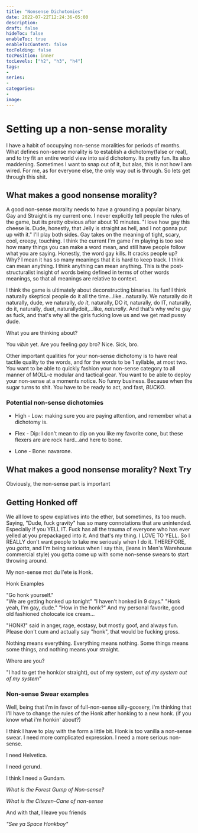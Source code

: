 ```yaml
---
title: "Nonsense Dichotomies"
date: 2022-07-22T12:24:36-05:00
description:
draft: false
hideToc: false
enableToc: true
enableTocContent: false
tocFolding: false
tocPosition: inner
tocLevels: ["h2", "h3", "h4"]
tags:
-
series:
-
categories:
-
image:
---
```

# Setting up a non-sense morality
I have a habit of occupying non-sense moralities for periods of months.  What defines non-sense morality is to establish a dichotomy(false or real), and to try fit an entire world view into said dichotomy.  Its pretty fun.  Its also maddening.  Sometimes I want to snap out of it, but alas, this is not how I am wired.  For me, as for everyone else, the only way out is through.  So lets get through this shit.

## What makes a good nonsense morality?

A good non-sense morality needs to have a grounding a popular binary.  Gay and Straight is my current one.  I never explicitly tell people the rules of the game, but its pretty obvious after about 10 minutes.  "I love how gay this cheese is.  Dude, honestly, that Jelly is straight as hell, and I not gonna put up with it."  I'll play both sides.  Gay takes on the meaning of tight, scary, cool, creepy, touching.  I think the current I'm game i'm playing is too see how many things you can make a word mean, and still have people follow what you are saying.  Honestly, the word gay kills.  It cracks people up?  Why?  I mean it has so many meanings that it is hard to keep track.  I think can mean anything.  I think anything can mean anything.  This is the post-structuralist insight of words being defined in terms of other words meanings, so that all meanings are relative to context.

I think the game is ultimately about deconstructing binaries.  Its fun!  I think naturally skeptical people do it all the time...like...naturally.  We naturally do it naturally, dude, we naturally, *do it*, naturally, DO it, naturally, do IT, naturally, do it, naturally, duet, naturallydoit,...like, *naturally*. And that's why we're gay as fuck, and that's why all the girls fucking love us and we get mad pussy dude.

What you are thinking about?  

You *vibin* yet. Are you feeling *gay* bro? Nice.  Sick, bro.

Other important qualities for your non-sense dichotomy is to have real tactile quality to the words, and for the words to be 1 syllable, at most two.  You want to be able to quickly fashion your non-sense category to all manner of MOLL-e modular and tactical gear.  You want to be able to deploy your non-sense at a moments notice.  No funny business.  Because when the sugar turns to shit.  You have to be ready to act, and fast, *BUCKO*.

### Potential non-sense dichotomies
* High - Low: making sure you are paying attention, and remember what a dichotomy is.
* Flex - Dip: I don't mean to dip on you like my favorite cone, but these flexers are are rock hard...and here to bone.

* Lone - Bone: navarone.


## What makes a good nonsense morality? Next Try

Obviously, the non-sense part is important

## Getting Honked off

We all love to spew explatives into the ether, but sometimes, its too much.  Saying, "Dude, fuck gravity" has so many connotations that are unintended. Especially if you YELL IT.  Fuck has all the trauma of everyone who has ever yelled at you prepackaged into it.  And that's my thing.  I LOVE TO YELL.  So I REALLY don't want people to take me seriously when I do it.  THEREFORE, you *gotta*, and I'm being serious when I say this, (leans in Men's Warehouse commercial style) you gotta come up with some non-sense swears to start throwing around.

My non-sense mot du l'ete is Honk.  

Honk Examples

"Go honk yourself."  
"We are getting honked up tonight"
"I haven't honked in 9 days."
"Honk yeah, I'm gay, dude."
"How in the honk?"
And my personal favorite, good old fashioned cholocate ice cream...

"HONK!" said in anger, rage, ecstasy, but mostly goof, and always fun.  Please don't cum and actually say "honk", that would be fucking gross.

Nothing means everything. Everything means nothing. Some things means some things, and nothing means your straight. 

Where are you?  

"I had to get the honk(or straight), out of my system, 
*out of my system*
*out of my system*"

### Non-sense Swear examples
Well, being that i'm in favor of full-non-sense silly-goosery, i'm thinking that I'll have to change the rules of the Honk after honking to a new honk. (if you know what i'm honkin' about?)

I think I have to play with the form a little bit.  Honk is too vanilla a non-sense swear.  I need more complicated expression.  I need a more serious non-sense.

I need Helvetica.

I need gerund.

I think I need a Gundam.

*What is the Forest Gump of Non-sense?*

*What is the Citezen-Cane of non-sense*

And with that, I leave you friends

*"See ya Space Honkboy"*







